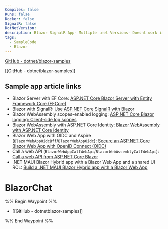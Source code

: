 ```yaml
---
Compiles: false
Runs: false
Docker: false
SignalR: false
DotNetVersion: 
description: Blazor SignalR App- Multiple .net Versions- Doesnt work imside docker
tags:
  - SampleCode
  - Blazor
---
```

[GitHub - dotnet/blazor-samples](https://github.com/dotnet/blazor-samples)


[[GitHub - dotnetblazor-samples]]

## Sample app article links

[](https://github.com/dotnet/blazor-samples#sample-app-article-links)

-   Blazor Server with EF Core: [ASP.NET Core Blazor Server with Entity Framework Core (EFCore)](https://learn.microsoft.com/aspnet/core/blazor/blazor-server-ef-core)
-   Blazor with SignalR: [Use ASP.NET Core SignalR with Blazor](https://learn.microsoft.com/aspnet/core/blazor/tutorials/signalr-blazor)
-   Blazor WebAssembly scopes-enabled logging: [ASP.NET Core Blazor logging: Client-side log scopes](https://learn.microsoft.com/aspnet/core/blazor/fundamentals/logging#client-side-log-scopes)
-   Blazor WebAssembly with ASP.NET Core Identity: [Blazor WebAssembly with ASP.NET Core Identity](https://learn.microsoft.com/aspnet/core/blazor/security/webassembly/standalone-with-identity)
-   Blazor Web App with OIDC and Aspire (`BlazorWebAppOidcBff`/`BlazorWebAppOidc`): [Secure an ASP.NET Core Blazor Web App with OpenID Connect (OIDC)](https://learn.microsoft.com/aspnet/core/blazor/security/server/blazor-web-app-with-oidc)
-   Call a web API (`BlazorWebAppCallWebApi`/`BlazorWebAssemblyCallWebApi`): [Call a web API from ASP.NET Core Blazor](https://learn.microsoft.com/aspnet/core/blazor/call-web-api)
-   .NET MAUI Blazor Hybrid app with a Blazor Web App and a shared UI RCL: [Build a .NET MAUI Blazor Hybrid app with a Blazor Web App](https://learn.microsoft.com/aspnet/core/blazor/hybrid/tutorials/maui-blazor-web-app)

# BlazorChat

%% Begin Waypoint %%
- [[GitHub - dotnetblazor-samples]]

%% End Waypoint %%
 
